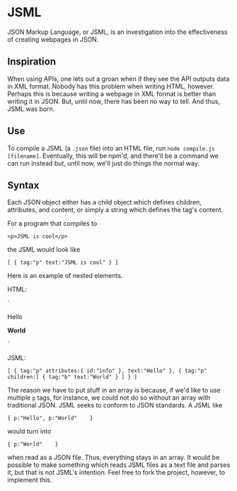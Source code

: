 # JSML

JSON Markup Language, or JSML, is an investigation into the effectiveness of creating webpages in JSON.

## Inspiration

When using APIs, one lets out a groan when if they see the API outputs data in XML format. Nobody has this problem when writing HTML, however. Perhaps this is because writing a webpage in XML format is better than writing it in JSON. But, until now, there has been no way to tell. And thus, JSML was born. 

## Use

To compile a JSML (a `.json` file) into an HTML file, run `node compile.js [filename]`. Eventually, this will be npm'd, and there'll be a command we can run instead but, until now, we'll just do things the normal way.

## Syntax

Each JSON object either has a child object which defines children, attributes, and content, or simply a string which defines the tag's content.

For a program that compiles to 

`<p>JSML is cool</p>`

the JSML would look like

`[
	{
		tag:"p"
		text:"JSML is cool"
	}
]`



Here is an example of nested elements.

HTML:

`<div>
	<p id="info">Hello</p>
	<p>
		<b>World</b>
	</p>
</div>`

JSML:

`[
	{
		tag:"p"
		attributes:{
			id:"info"
		},
		text:"Hello"
	},
	{
		tag:"p"
		children:[
			{
				tag:"b"
				text:"World"
			}
		]
	}
]`

The reason we have to put stuff in an array is because, if we'd like to use multiple `p` tags, for instance, we could not do so without an array with traditional JSON. JSML seeks to conform to JSON standards. A JSML like

`{
	p:"Hello",
	p:"World"	
}`

would turn into 

`{
	p:"World"	
}`

when read as a JSON file. Thus, everything stays in an array. It would be possible to make something which reads JSML files as a text file and parses it, but that is not JSML's intention. Feel free to fork the project, however, to implement this.